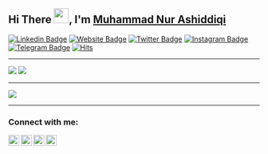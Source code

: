 ## Hi There <img src="https://raw.githubusercontent.com/iampavangandhi/iampavangandhi/master/gifs/Hi.gif" width="30px">, I'm [Muhammad Nur Ashiddiqi](https://github.com/MuhammadNurAshiddiqi/)
[![Linkedin Badge](https://img.shields.io/badge/-LinkedIn-0e76a8?style=flat-square&logo=Linkedin&logoColor=white)](https://www.linkedin.com/in/muhammadnurashiddiqi/)
[![Website Badge](https://img.shields.io/badge/Website-3b5998?style=flat-square&logo=google-chrome&logoColor=white)](https://muhammad-nur-ashiddiqi.blogspot.com/)
[![Twitter Badge](https://img.shields.io/badge/-Twitter-00acee?style=flat-square&logo=Twitter&logoColor=white)](https://twitter.com/akulohbulin/)
[![Instagram Badge](https://img.shields.io/badge/-Instagram-e4405f?style=flat-square&logo=Instagram&logoColor=white)](https://instagram.com/m.nur.ashiddiqi/)
[![Telegram Badge](https://img.shields.io/badge/-Telegram-0088cc?style=flat-square&logo=Telegram&logoColor=white)](https://t.me/secretindex)
[![Hits](https://hits.seeyoufarm.com/api/count/incr/badge.svg?url=https%3A%2F%2Fgithub.com%2FMuhammadNurAshiddiqi%2F&count_bg=%2379C83D&title_bg=%23555555&icon=&icon_color=%23E7E7E7&title=hits&edge_flat=false)](https://hits.seeyoufarm.com)

---

<p>
  <img src="https://github-readme-stats.vercel.app/api?username=MuhammadNurAshiddiqi&line_height=27&count_private=true&show_icons=true&theme=calm&hide_border=true" />
  <img src="https://github-readme-stats.vercel.app/api/top-langs/?username=MuhammadNurAshiddiqi&langs_count=6&theme=calm&hide_border=true" />
</p>

---

<a href="https://github.com/MuhammadNurAshiddiqi/muhammadnurashiddiqi.github.io">
  <img align="center" src="https://github-readme-stats.vercel.app/api/pin/?username=MuhammadNurAshiddiqi&repo=muhammadnurashiddiqi.github.io&theme=vue-dark" />
</a>

---
### Connect with me:

[<img align="left" alt="Tnembull | Twitter" width="22px" src="https://cdn.jsdelivr.net/npm/simple-icons@3.10.0/icons/twitter.svg" />][twitter]
[<img align="left" alt="Tnembull | Github" width="22px" src="https://cdn.jsdelivr.net/npm/simple-icons@3.10.0/icons/github.svg" />][github]
[<img align="left" alt="Tnembull | LinkedIn" width="22px" src="https://cdn.jsdelivr.net/npm/simple-icons@v3/icons/linkedin.svg" />][linkedin]
[<img align="left" alt="Tnembull | Instagram" width="22px" src="https://cdn.jsdelivr.net/npm/simple-icons@v3/icons/instagram.svg" />][instagram]
<br>

[instagram]: https://www.instagram.com/m.nur.ashiddiqi/
[twitter]: https://twitter.com/akulohbulin
[github]: https://github.com/MuhammadNurAshiddiqi/
[linkedin]: https://www.linkedin.com/in/muhammadnurashiddiqi/
